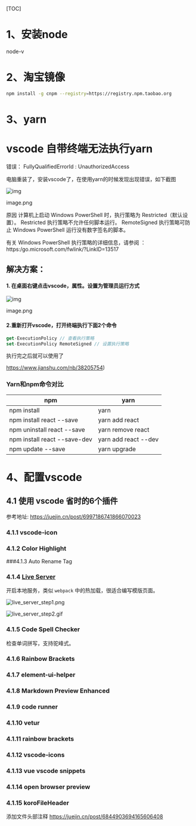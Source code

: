 <!--
 * @Author: your name
 * @Date: 2021-11-11 16:39:36
 * @LastEditTime: 2021-11-12 15:54:12
 * @LastEditors: your name
 * @Description: 打开koroFileHeader查看配置 进行设置: https://github.com/OBKoro1/koro1FileHeader/wiki/%E9%85%8D%E7%BD%AE
 * @FilePath: \web-note\前端环境安装.md
-->
[TOC]

# 1、安装node 

node-v

# 2、淘宝镜像

```bash
npm install -g cnpm --registry=https://registry.npm.taobao.org
```

# 3、yarn

# vscode 自带终端无法执行yarn

错误： FullyQualifiedErrorId : UnauthorizedAccess

电脑重装了，安装vscode了，在使用yarn的时候发现出现错误，如下截图



![img](https://upload-images.jianshu.io/upload_images/11226018-8c29a40cf368bf10.png?imageMogr2/auto-orient/strip|imageView2/2/w/1200/format/webp)

image.png

原因
计算机上启动 Windows PowerShell 时，执行策略为 Restricted（默认设置）。
Restricted 执行策略不允许任何脚本运行。
RemoteSigned 执行策略可防止 Windows PowerShell 运行没有数字签名的脚本。

有关 Windows PowerShell 执行策略的详细信息，请参阅 ：https:/go.microsoft.com/fwlink/?LinkID=13517

## 解决方案：

#### 1. 在桌面右键点击vscode，属性。设置为管理员运行方式

![img](https://upload-images.jianshu.io/upload_images/11226018-b19d392200805230.png?imageMogr2/auto-orient/strip|imageView2/2/w/543/format/webp)

image.png

#### 2.重新打开vscode，打开终端执行下面2个命令



```js
get-ExecutionPolicy // 查看执行策略
set-ExecutionPolicy RemoteSigned // 设置执行策略
```

执行完之后就可以使用了

https://www.jianshu.com/nb/38205754)

### Yarn和npm命令对比

| npm                          | yarn                 |
| ---------------------------- | -------------------- |
| npm install                  | yarn                 |
| npm install react --save     | yarn add react       |
| npm uninstall react --save   | yarn remove react    |
| npm install react --save-dev | yarn add react --dev |
| npm update --save            | yarn upgrade         |

# 4、配置vscode
## 4.1 使用 vscode 省时的6个插件
参考地址: https://juejin.cn/post/6997186741866070023
### 4.1.1 vscode-icon
### 4.1.2  Color Highlight
###4.1.3 Auto Rename Tag
### 4.1.4  [Live Server](https://link.juejin.cn/?target=https%3A%2F%2Fmarketplace.visualstudio.com%2Fitems%3FitemName%3Dritwickdey.LiveServer)

开启本地服务，类似 `webpack` 中的热加载，很适合编写模版页面。

![live_server_step1.png](https://p6-juejin.byteimg.com/tos-cn-i-k3u1fbpfcp/371f7f41bb0f40bdafbf549068af855b~tplv-k3u1fbpfcp-watermark.awebp)

![live_server_step2.gif](https://p9-juejin.byteimg.com/tos-cn-i-k3u1fbpfcp/dd308cb4365e4f9fb20b8bb763a9dc02~tplv-k3u1fbpfcp-watermark.awebp)

### 4.1.5 Code Spell Checker
检查单词拼写，支持驼峰式。
### 4.1.6 Rainbow Brackets
### 4.1.7 element-ui-helper
### 4.1.8 Markdown Preview Enhanced
### 4.1.9 code runner
### 4.1.10 vetur
### 4.1.11 rainbow brackets
### 4.1.12 vscode-icons
### 4.1.13 vue vscode snippets
### 4.1.14 open browser preview
### 4.1.15 koroFileHeader 
添加文件头部注释
https://juejin.cn/post/6844903694165606408


